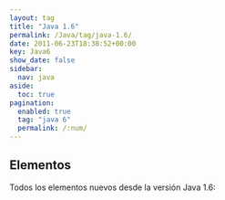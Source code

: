 ```yaml
---
layout: tag
title: "Java 1.6"
permalink: /Java/tag/java-1.6/
date: 2011-06-23T18:38:52+00:00
key: Java6
show_date: false
sidebar:
  nav: java
aside:
  toc: true
pagination: 
  enabled: true
  tag: "java 6"
  permalink: /:num/    
---
```


<h2>Elementos</h2>
Todos los elementos nuevos desde la versión Java 1.6: